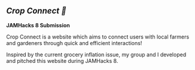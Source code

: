 ## ***Crop Connect 🌱***
**JAMHacks 8 Submission**

Crop Connect is a website which aims to connect users with local farmers and gardeners through quick and efficient interactions!

Inspired by the current grocery inflation issue, my group and I developed and pitched this website during JAMHacks 8.
